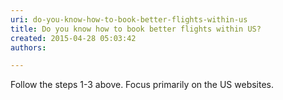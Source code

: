 ```yaml
---
uri: do-you-know-how-to-book-better-flights-within-us
title: Do you know how to book better flights within US?
created: 2015-04-28 05:03:42
authors:

---
```





<span class='intro'> Follow the steps 1-3 above. Focus primarily on the US websites.<br>​<br> </span>




